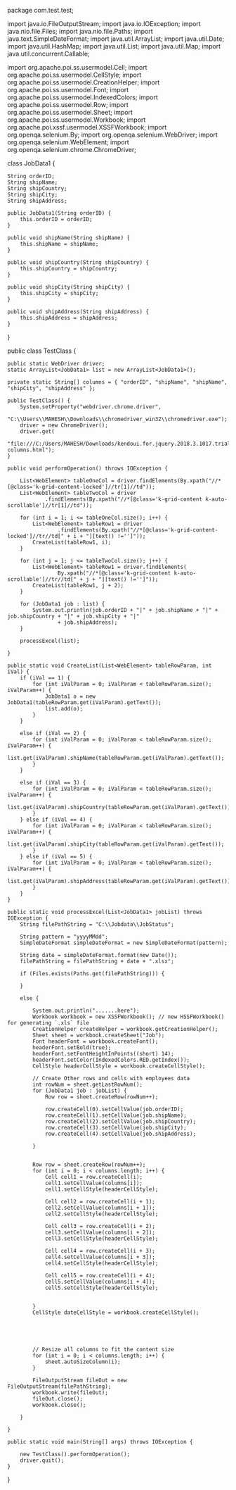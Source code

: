 package com.test.test;

import java.io.FileOutputStream;
import java.io.IOException;
import java.nio.file.Files;
import java.nio.file.Paths;
import java.text.SimpleDateFormat;
import java.util.ArrayList;
import java.util.Date;
import java.util.HashMap;
import java.util.List;
import java.util.Map;
import java.util.concurrent.Callable;

import org.apache.poi.ss.usermodel.Cell;
import org.apache.poi.ss.usermodel.CellStyle;
import org.apache.poi.ss.usermodel.CreationHelper;
import org.apache.poi.ss.usermodel.Font;
import org.apache.poi.ss.usermodel.IndexedColors;
import org.apache.poi.ss.usermodel.Row;
import org.apache.poi.ss.usermodel.Sheet;
import org.apache.poi.ss.usermodel.Workbook;
import org.apache.poi.xssf.usermodel.XSSFWorkbook;
import org.openqa.selenium.By;
import org.openqa.selenium.WebDriver;
import org.openqa.selenium.WebElement;
import org.openqa.selenium.chrome.ChromeDriver;

class JobData1 {

	String orderID;
	String shipName;
	String shipCountry;
	String shipCity;
	String shipAddress;

	public JobData1(String orderID) {
		this.orderID = orderID;
	}

	public void shipName(String shipName) {
		this.shipName = shipName;
	}

	public void shipCountry(String shipCountry) {
		this.shipCountry = shipCountry;
	}

	public void shipCity(String shipCity) {
		this.shipCity = shipCity;
	}

	public void shipAddress(String shipAddress) {
		this.shipAddress = shipAddress;
	}

}

public class TestClass {

	public static WebDriver driver;
	static ArrayList<JobData1> list = new ArrayList<JobData1>();

	private static String[] columns = { "orderID", "shipName", "shipName", "shipCity", "shipAddress" };

	public TestClass() {
		System.setProperty("webdriver.chrome.driver",
				"C:\\Users\\MAHESH\\Downloads\\chromedriver_win32\\chromedriver.exe");
		driver = new ChromeDriver();
		driver.get(
				"file:///C:/Users/MAHESH/Downloads/kendoui.for.jquery.2018.3.1017.trial/examples/grid/frozen-columns.html");
	}

	public void performOperation() throws IOException {

		List<WebElement> tableOneCol = driver.findElements(By.xpath("//*[@class='k-grid-content-locked']//tr[1]//td"));
		List<WebElement> tableTwoCol = driver
				.findElements(By.xpath("//*[@class='k-grid-content k-auto-scrollable']//tr[1]//td"));

		for (int i = 1; i <= tableOneCol.size(); i++) {
			List<WebElement> tableRow1 = driver
					.findElements(By.xpath("//*[@class='k-grid-content-locked']//tr//td[" + i + "][text() !='']"));
			CreateList(tableRow1, i);
		}

		for (int j = 1; j <= tableTwoCol.size(); j++) {
			List<WebElement> tableRow1 = driver.findElements(
					By.xpath("//*[@class='k-grid-content k-auto-scrollable']//tr//td[" + j + "][text() !='']"));
			CreateList(tableRow1, j + 2);
		}

		for (JobData1 job : list) {
			System.out.println(job.orderID + "|" + job.shipName + "|" + job.shipCountry + "|" + job.shipCity + "|"
					+ job.shipAddress);
		}

		processExcel(list);

	}

	public static void CreateList(List<WebElement> tableRowParam, int iVal) {
		if (iVal == 1) {
			for (int iValParam = 0; iValParam < tableRowParam.size(); iValParam++) {
				JobData1 o = new JobData1(tableRowParam.get(iValParam).getText());
				list.add(o);
			}
		}

		else if (iVal == 2) {
			for (int iValParam = 0; iValParam < tableRowParam.size(); iValParam++) {
				list.get(iValParam).shipName(tableRowParam.get(iValParam).getText());
			}
		}

		else if (iVal == 3) {
			for (int iValParam = 0; iValParam < tableRowParam.size(); iValParam++) {
				list.get(iValParam).shipCountry(tableRowParam.get(iValParam).getText());
			}
		} else if (iVal == 4) {
			for (int iValParam = 0; iValParam < tableRowParam.size(); iValParam++) {
				list.get(iValParam).shipCity(tableRowParam.get(iValParam).getText());
			}
		} else if (iVal == 5) {
			for (int iValParam = 0; iValParam < tableRowParam.size(); iValParam++) {
				list.get(iValParam).shipAddress(tableRowParam.get(iValParam).getText());
			}
		}
	}

	public static void processExcel(List<JobData1> jobList) throws IOException {
		String filePathString = "C:\\Jobdata\\JobStatus";

		String pattern = "yyyyMMdd";
		SimpleDateFormat simpleDateFormat = new SimpleDateFormat(pattern);

		String date = simpleDateFormat.format(new Date());
		filePathString = filePathString + date + ".xlsx";

		if (Files.exists(Paths.get(filePathString))) {

		}

		else {

			System.out.println(".......here");
			Workbook workbook = new XSSFWorkbook(); // new HSSFWorkbook() for generating `.xls` file
			CreationHelper createHelper = workbook.getCreationHelper();
			Sheet sheet = workbook.createSheet("Job");
			Font headerFont = workbook.createFont();
			headerFont.setBold(true);
			headerFont.setFontHeightInPoints((short) 14);
			headerFont.setColor(IndexedColors.RED.getIndex());
			CellStyle headerCellStyle = workbook.createCellStyle();

			// Create Other rows and cells with employees data
			int rowNum = sheet.getLastRowNum();
			for (JobData1 job : jobList) {
				Row row = sheet.createRow(rowNum++);

				row.createCell(0).setCellValue(job.orderID);
				row.createCell(1).setCellValue(job.shipName);
				row.createCell(2).setCellValue(job.shipCountry);
				row.createCell(3).setCellValue(job.shipCity);
				row.createCell(4).setCellValue(job.shipAddress);

			}

			
			Row row = sheet.createRow(rowNum++);
			for (int i = 0; i < columns.length; i++) {
				Cell cell1 = row.createCell(i);
				cell1.setCellValue(columns[i]);
				cell1.setCellStyle(headerCellStyle);

				Cell cell2 = row.createCell(i + 1);
				cell2.setCellValue(columns[i + 1]);
				cell2.setCellStyle(headerCellStyle);

				Cell cell3 = row.createCell(i + 2);
				cell3.setCellValue(columns[i + 2]);
				cell3.setCellStyle(headerCellStyle);

				Cell cell4 = row.createCell(i + 3);
				cell4.setCellValue(columns[i + 3]);
				cell4.setCellStyle(headerCellStyle);

				Cell cell5 = row.createCell(i + 4);
				cell5.setCellValue(columns[i + 4]);
				cell5.setCellStyle(headerCellStyle);
				
				
			}
			CellStyle dateCellStyle = workbook.createCellStyle();
			
			
		
	        
	        
			// Resize all columns to fit the content size
			for (int i = 0; i < columns.length; i++) {
				sheet.autoSizeColumn(i);
			}

			FileOutputStream fileOut = new FileOutputStream(filePathString);
			workbook.write(fileOut);
			fileOut.close();
			workbook.close();

		}

	}

	public static void main(String[] args) throws IOException {

		new TestClass().performOperation();
		driver.quit();
	}

}
